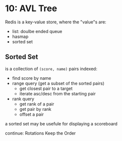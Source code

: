 # 10: AVL Tree

Redis is a key-value store, where the "value"s are:
- list: doulbe ended queue
- hasmap
- sorted set

## Sorted Set

is a collection of `(score, name)` pairs indexed:

- find score by name
- range query (get a subset of the sorted pairs)
  - get closest pair to a target
  - iterate asc/desc from the starting pair
- rank query
  - get rank of a pair
  - get pair by rank
  - offset a pair

a sorted set may be usefule for displaying a scoreboard  

continue: Rotations Keep the Order

